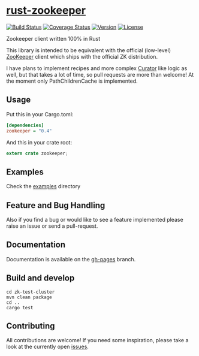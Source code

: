 [rust-zookeeper][doc]
=====================
[![Build Status](https://travis-ci.org/bonifaido/rust-zookeeper.svg?branch=master)](https://travis-ci.org/bonifaido/rust-zookeeper)
[![Coverage Status](https://coveralls.io/repos/bonifaido/rust-zookeeper/badge.svg?branch=master&service=github)](https://coveralls.io/github/bonifaido/rust-zookeeper?branch=master)
[![Version](https://img.shields.io/crates/v/zookeeper.svg)](https://crates.io/crates/zookeeper)
[![License](https://img.shields.io/crates/l/zookeeper.svg)](http://opensource.org/licenses/MIT)

Zookeeper client written 100% in Rust

This library is intended to be equivalent with the official (low-level) [ZooKeeper][javadoc] client which ships with the official ZK distribution.

I have plans to implement recipes and more complex [Curator][curator] like logic as well, but that takes a lot of time, so pull requests are more than welcome! At the moment only PathChildrenCache is implemented.

## Usage

Put this in your Cargo.toml:

```ini
[dependencies]
zookeeper = "0.4"
```

And this in your crate root:

```rust
extern crate zookeeper;
```

## Examples
Check the [examples][examples] directory

## Feature and Bug Handling
Also if you find a bug or would like to see a feature implemented please raise an issue or send a pull-request.

## Documentation
Documentation is available on the [gh-pages][doc] branch.

[doc]: http://bonifaido.github.io/rust-zookeeper
[examples]: https://github.com/bonifaido/rust-zookeeper/tree/master/examples
[javadoc]: https://zookeeper.apache.org/doc/r3.4.6/api/org/apache/zookeeper/ZooKeeper.html
[curator]: http://curator.apache.org/

## Build and develop
```shell
cd zk-test-cluster
mvn clean package
cd ..
cargo test
```
## Contributing
All contributions are welcome! If you need some inspiration, please take a look at the currently open [issues](https://github.com/bonifaido/rust-zookeeper/issues).
